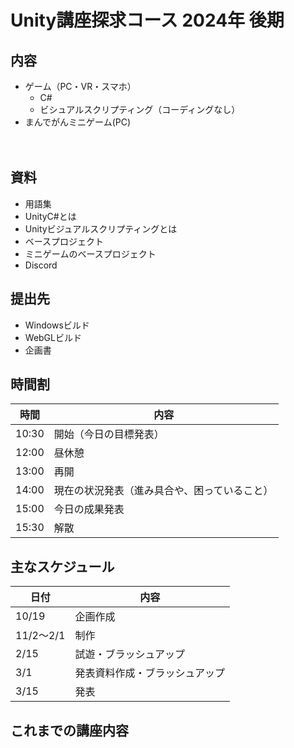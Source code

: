 # Unity講座探求コース 2024年 後期
## 内容
- ゲーム（PC・VR・スマホ）
    - C# 
    - ビシュアルスクリプティング（コーディングなし）
- まんでがんミニゲーム(PC)
<br><br><br>

## 資料
- 用語集
- UnityC#とは
- Unityビジュアルスクリプティングとは
- ベースプロジェクト
- ミニゲームのベースプロジェクト
- Discord

## 提出先
- Windowsビルド
- WebGLビルド
- 企画書

## 時間割
| 時間  | 内容                                        |
|-------|---------------------------------------------|
| 10:30 | 開始（今日の目標発表）                     |
| 12:00 | 昼休憩                                      |
| 13:00 | 再開                                        |
| 14:00 | 現在の状況発表（進み具合や、困っていること）|
| 15:00 | 今日の成果発表                              |
| 15:30 | 解散                                        |


## 主なスケジュール
| 日付         | 内容                         |
|--------------|------------------------------|
| 10/19        | 企画作成                     |
| 11/2～2/1    | 制作                         |
| 2/15         | 試遊・ブラッシュアップ       |
| 3/1          | 発表資料作成・ブラッシュアップ |
| 3/15         | 発表                         |

## これまでの講座内容
